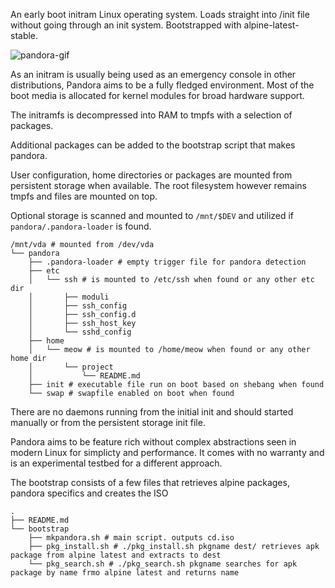 
An early boot initram Linux operating system.
Loads straight into /init file without going through an init system.
Bootstrapped with alpine-latest-stable.

![pandora-gif](https://github.com/user-attachments/assets/a4beccea-5d83-45ca-85f3-6f8e23a3ed1e)



As an initram is usually being used as an emergency console in other distributions,
Pandora aims to be a fully fledged environment. Most of the boot media is allocated
for kernel modules for broad hardware support. 

The initramfs is decompressed into RAM to tmpfs with a selection of packages.

Additional packages can be added to the bootstrap script that makes pandora.

User configuration, home directories or packages are mounted from persistent storage when available. 
The root filesystem however remains tmpfs and files are mounted on top. 

Optional storage is scanned and mounted to `/mnt/$DEV` and utilized if `pandora/.pandora-loader` is found.
```
/mnt/vda # mounted from /dev/vda
└── pandora
    ├── .pandora-loader # empty trigger file for pandora detection
    ├── etc
    │   └── ssh # is mounted to /etc/ssh when found or any other etc dir
    │       ├── moduli
    │       ├── ssh_config
    │       ├── ssh_config.d
    │       ├── ssh_host_key
    │       └── sshd_config
    ├── home 
    │   └── meow # is mounted to /home/meow when found or any other home dir
    │       └── project
    │           └── README.md
    ├── init # executable file run on boot based on shebang when found
    └── swap # swapfile enabled on boot when found
```
There are no daemons running from the initial init and should started manually or from
the persistent storage init file.

Pandora aims to be feature rich without complex abstractions seen in modern Linux for simplicty and performance.
It comes with no warranty and is an experimental testbed for a different approach.

The bootstrap consists of a few files that retrieves alpine packages, pandora specifics and creates the ISO

```
.
├── README.md
└── bootstrap
    ├── mkpandora.sh # main script. outputs cd.iso
    ├── pkg_install.sh # ./pkg_install.sh pkgname dest/ retrieves apk package from alpine latest and extracts to dest
    └── pkg_search.sh # ./pkg_search.sh pkgname searches for apk package by name frmo alpine latest and returns name
```
